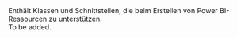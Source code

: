 <Namespace Name="Microsoft.PowerBI.Api.V1">
  <Docs>
    <summary>Enthält Klassen und Schnittstellen, die beim Erstellen von Power BI-Ressourcen zu unterstützen.</summary> 
    <remarks>To be added.</remarks>
  </Docs>
</Namespace>
